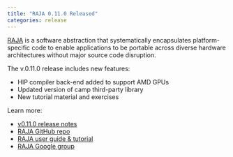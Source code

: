 ```yaml
---
title: "RAJA 0.11.0 Released"
categories: release
---
```


[RAJA](https://github.com/LLNL/raja) is a software abstraction that systematically encapsulates platform-specific code to enable applications to be portable across diverse hardware architectures without major source code disruption.

The v.0.11.0 release includes new features:
- HIP compiler back-end added to support AMD GPUs
- Updated version of camp third-party library
- New tutorial material and exercises

Learn more:
- [v0.11.0 release notes](https://github.com/LLNL/RAJA/releases/tag/v0.11.0)
- [RAJA GitHub repo](https://github.com/LLNL/raja)
- [RAJA user guide & tutorial](https://raja.readthedocs.io/en/main/)
- [RAJA Google group](https://groups.google.com/forum/#!forum/raja-users)
